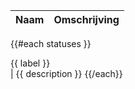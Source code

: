 Naam              | Omschrijving
------------------|------------
{{#each statuses }}
  <div class="Status Status--tag"><label class="Status-label" style="background-color: {{ color }}; border-color: {{ color }};">{{ label }}</label></div> | {{ description }}
{{/each}}
